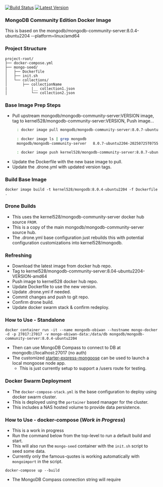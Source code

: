 [![Build Status](http://drone.kernelsanders.biz:8080/api/badges/kernel528/mongo-docker/status.svg?ref=refs/heads/main)](http://drone.kernelsanders.biz:8080/kernel528/mongo-docker)
[![Latest Version](https://img.shields.io/github/v/tag/kernel528/mongo-docker)](https://github.com/kernel528/mongo-docker/releases/latest)


### MongoDB Community Edition Docker Image
This is based on the mongodb/mongodb-community-server:8.0.4-ubuntu2204 --platform=linux/amd64

### Project Structure
```
project-root/
├── docker-compose.yml
├── mongo-seed/
│   ├── Dockerfile
│   ├── init.sh
│   └── collections/
│       ├── collectionName
|           |__ collection1.json
│           └── collection2.json
```
### Base Image Prep Steps
- Pull upstream mongodb/mongodb-community-server:VERSION image, tag to kernel528/mongodb-community-server:VERSION, Push image... 
   ```bash
     : docker image pull mongodb/mongodb-community-server:8.0.7-ubuntu2204-20250725T075524Z
     
     : docker image ls | grep mongodb
     mongodb/mongodb-community-server   8.0.7-ubuntu2204-20250725T075524Z   2791ecfce697   23 hours ago   1.26GB
        
     : docker image push kernel528/mongodb-community-server:8.0.7-ubuntu2204-20250725T075524Z-amd64
   ```
- Update the Dockerfile with the new base image to pull.
- Update the .drone.yml with updated version tags.

### Build Base Image
```aiignore
docker image build -t kernel528/mongodb:8.0.4-ubuntu2204 -f Dockerfile .
```

### Drone Builds
- This uses the kernel528/mongodb-community-server docker hub source `FROM`.
- This is a copy of the main mongodb/mongodb-community-server source hub.
- The .drone.yml base configuration just rebuilds this with potential configuration customizations into kernel528/mongodb.

### Refreshing
- Download the latest image from docker hub repo.
- Tag to kernel528/mongodb-community-server:8.04-ubuntu2204-VERSION-amd64
- Push image to kernel528 docker hub repo.
- Update Dockerfile to use the new version.
- Update .drone.yml if needed.
- Commit changes and push to git repo.
- Confirm drone build.
- Update docker swarm stack & confirm redeploy.

### How to Use - Standalone
```aiignore
docker container run -it --name mongodb-obiwan --hostname mongo-docker -d -p 27017:27017 -v mongo-obiwan-data:/data/db mongodb/mongodb-community-server:8.0.4-ubuntu2204
```
- Then can use MongoDB Compass to connect to DB at mongodb://localhost:27017 (no auth)
- The customized [starter-express-mongoose](https://github.com/kernel528/starter-express-mongoose) can be used to launch a local mongoose node app.
  - This is just currently setup to support a /users route for testing.

### Docker Swarm Deployment
- The `docker-compose-stack.yml` is the base configuration to deploy using docker swarm cluster.
- This is deployed using the `portainer` based manager for the cluster.
- This includes a NAS hosted volume to provide data persistence.

### How to Use - docker-compose (_Work in Progress_)
- This is a work in progress
- Run the command below from the top-level to run a default build and start. 
- This will also run the `mongo-seed` container with the `init.sh` script to seed some data.
- Currently only the famous-quotes is working automatically with `mongoimport` in the script.
```aiignore
docker-compose up --build
```
- The MongoDB Compass connection string will require 
